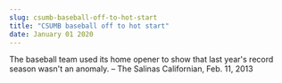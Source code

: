 ```yaml
---
slug: csumb-baseball-off-to-hot-start
title: "CSUMB baseball off to hot start"
date: January 01 2020
---
```


<p>The baseball team used its home opener to show that last year's record season wasn't an anomaly. – The Salinas Californian, Feb. 11, 2013
</p>
